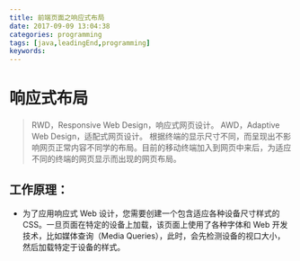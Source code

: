 ```yaml
---
title: 前端页面之响应式布局
date: 2017-09-09 13:04:38
categories: programming
tags: [java,leadingEnd,programming]
keywords: 
---
```


# 响应式布局 #
> RWD，Responsive Web Design，响应式网页设计。
> AWD，Adaptive Web Design，适配式网页设计。
> 根据终端的显示尺寸不同，而呈现出不影响网页正常内容不同学的布局。目前的移动终端加入到网页中来后，为适应不同的终端的网页显示而出现的网页布局。

<!--more-->

## 工作原理： ##
- 为了应用响应式 Web 设计，您需要创建一个包含适应各种设备尺寸样式的 CSS。一旦页面在特定的设备上加载，该页面上使用了各种字体和 Web 开发技术，比如媒体查询（Media Queries），此时，会先检测设备的视口大小，然后加载特定于设备的样式。